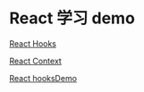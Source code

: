 <!--
 * @Author: Deshun
 * @Date: 2021-08-02 08:55:37
 * @LastEditors: Deshun
 * @LastEditTime: 2021-08-17 20:59:20
 * @FilePath: \PanSoft\react-demo\README.md
 * @Description: 描述文件
-->
# React 学习 demo

[React Hooks](/src/pages/hooks)

[React Context](/src/pages/context)

[React hooksDemo](/src/pages/hooksDemo)

